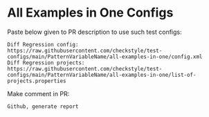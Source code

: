 # All Examples in One Configs
Paste below given to PR description to use such test configs:
```
Diff Regression config: https://raw.githubusercontent.com/checkstyle/test-configs/main/PatternVariableName/all-examples-in-one/config.xml
Diff Regression projects: https://raw.githubusercontent.com/checkstyle/test-configs/main/PatternVariableName/all-examples-in-one/list-of-projects.properties
```
Make comment in PR:
```
Github, generate report
```
